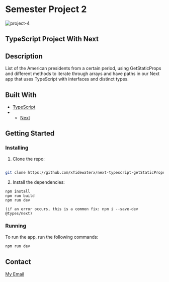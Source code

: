 # Semester Project 2


![project-4](https://user-images.githubusercontent.com/79268288/227971103-d4c79236-ee0e-4423-adb6-d68a11de2f80.png)



## TypeScript Project With Next

## Description


List of the American presidents from a certain period, using GetStaticProps and different methods to iterate through arrays and have paths in our Next app that uses TypeScript with interfaces and distinct types.



## Built With


- [TypeScript](https://www.typescriptlang.org/)
- - [Next](https://vercel.com/solutions/nextjs?utm_campaign_id=18576682558)




## Getting Started

### Installing



1. Clone the repo:

```bash

git clone https://github.com/xTidewaterx/next-typescript-getStaticProps
```

2. Install the dependencies:

```
npm install
npm run build
npm run dev

(if an error occurs, this is a common fix: npm i --save-dev @types/next)
```

### Running


To run the app, run the following commands:

```bash
npm run dev
```


## Contact


[My Email](johan12ab@gmail.com)
